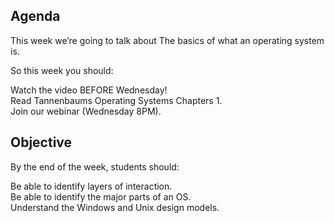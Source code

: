 ## Agenda
This week we’re going to talk about The basics of what an operating system is.

So this week you should:

Watch the video BEFORE Wednesday! </br>
Read Tannenbaums Operating Systems Chapters 1. </br>
Join our webinar (Wednesday 8PM). </br>

## Objective
By the end of the week, students should:
 
Be able to identify layers of interaction. </br>
Be able to identify the major parts of an OS. </br>
Understand the Windows and Unix design models. </br>
